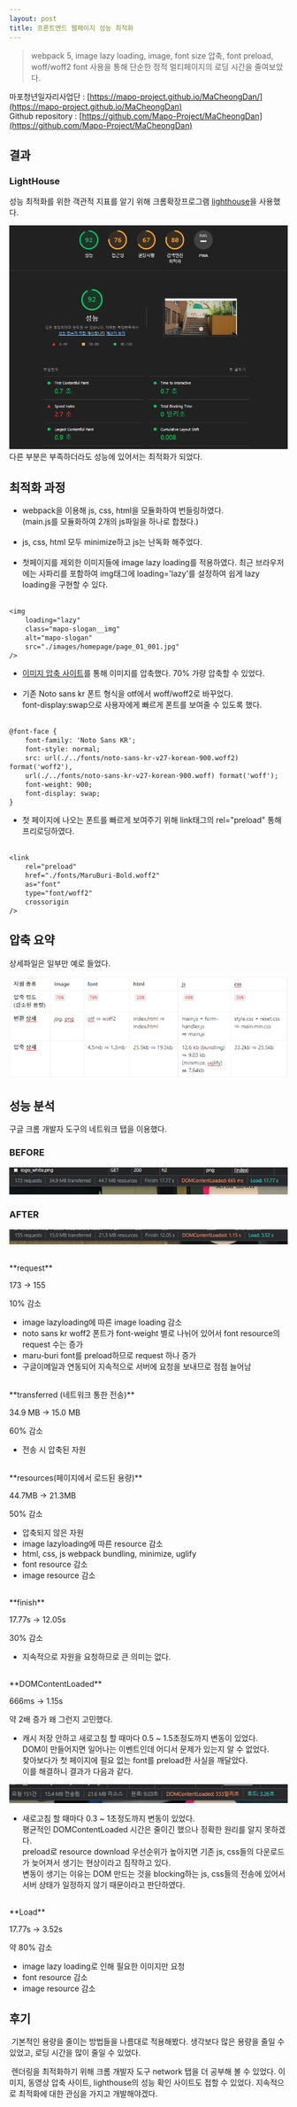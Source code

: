 ```yaml
---
layout: post
title: 프론트엔드 웹페이지 성능 최적화
---
```


> webpack 5, image lazy loading, image, font size 압축, font preload, woff/woff2 font 사용을 통해
> 단순한 정적 멀티페이지의 로딩 시간을 줄여보았다.

마포청년일자리사업단 : [https://mapo-project.github.io/MaCheongDan/](https://mapo-project.github.io/MaCheongDan)<br>
Github repository : [https://github.com/Mapo-Project/MaCheongDan](https://github.com/Mapo-Project/MaCheongDan)

## 결과

### LightHouse

성능 최적화를 위한 객관적 지표를 알기 위해 크롬확장프로그램 [lighthouse](https://chrome.google.com/webstore/detail/lighthouse/blipmdconlkpinefehnmjammfjpmpbjk?hl=ko)을 사용했다.

![LightHouse](./../images/8-9-optimize_mcd/light_house.png)
다른 부분은 부족하더라도 성능에 있어서는 최적화가 되었다.

## 최적화 과정

- webpack을 이용해 js, css, html을 모듈화하여 번들링하였다.<br>(main.js를 모듈화하여 2개의 js파일을 하나로 합쳤다.)<br><br>
- js, css, html 모두 minimize하고 js는 난독화 해주었다.<br><br>
- 첫페이지를 제외한 이미지들에 image lazy loading를 적용하였다. 최근 브라우저에는 사파리를 포함하여 img태그에 loading='lazy'를 설정하여 쉽게 lazy loading을 구현할 수 있다.
<pre><code>
&lt;img
	loading="lazy"
	class="mapo-slogan__img"
	alt="mapo-slogan"
	src="./images/homepage/page_01_001.jpg"
/>
</code></pre>
- [이미지 압축 사이트](https://www.iloveimg.com/ko/compress-image)를 통해 이미지를 압축했다. 70% 가량 압축할 수 있었다.<br><br>
- 기존 Noto sans kr 폰트 형식을 otf에서 woff/woff2로 바꾸었다.<br> font-display:swap으로 사용자에게 빠르게 폰트를 보여줄 수 있도록 했다.
<pre><code>
@font-face {
	font-family: 'Noto Sans KR';
	font-style: normal;
	src: url(./../fonts/noto-sans-kr-v27-korean-900.woff2) format('woff2'),
	url(./../fonts/noto-sans-kr-v27-korean-900.woff) format('woff');
	font-weight: 900;
	font-display: swap;
}
</code></pre>
- 첫 페이지에 나오는 폰트를 빠르게 보여주기 위해 link태그의 rel="preload" 통해 프리로딩하였다.
<pre><code>
&lt;link
	rel="preload"
	href="./fonts/MaruBuri-Bold.woff2"
	as="font"
	type="font/woff2"
	crossorigin
/>
</code></pre>

## 압축 요약

상세파일은 일부만 예로 들었다.

![compression_result](./../images/8-9-optimize_mcd/compress_summary.png)

## 성능 분석

구글 크롬 개발자 도구의 네트워크 탭을 이용했다.

### BEFORE

![BEFORE](./../images/8-9-optimize_mcd/before.png)

### AFTER

![AFTER](./../images/8-9-optimize_mcd/after.png)

<br>
**request**

173 → 155

10% 감소

- image lazyloading에 따른 image loading 감소
- noto sans kr woff2 폰트가 font-weight 별로 나뉘어 있어서 font resource의 request 수는 증가
- maru-buri font를 preload하므로 request 하나 증가
- 구글이메일과 연동되어 지속적으로 서버에 요청을 보내므로 점점 늘어남

<br>
**transferred (네트워크 통한 전송)**

34.9 MB → 15.0 MB

60% 감소

- 전송 시 압축된 자원

<br>
**resources(페이지에서 로드된 용량)**

44.7MB → 21.3MB

50% 감소

- 압축되지 않은 자원
- image lazyloading에 따른 resource 감소
- html, css, js webpack bundling, minimize, uglify
- font resource 감소
- image resource 감소

<br>
**finish**

17.77s → 12.05s

30% 감소

- 지속적으로 자원을 요청하므로 큰 의미는 없다.

<br>
**DOMContentLoaded**

666ms → 1.15s

약 2배 증가 왜 그런지 고민했다.

- 캐시 저장 안하고 새로고침 할 때마다 0.5 ~ 1.5초정도까지 변동이 있었다.<br>
  DOM이 만들어지면 일어나는 이벤트인데 어디서 문제가 있는지 알 수 없었다.<br>
  찾아보다가 첫 페이지에 필요 없는 font를 preload한 사실을 깨달았다.<br>
  이를 해결하니 결과가 다음과 같다.

![AFTER2](./../images/8-9-optimize_mcd/after2.png)

- 새로고침 할 때마다 0.3 ~ 1초정도까지 변동이 있었다.<br>
  평균적인 DOMContentLoaded 시간은 줄이긴 했으나 정확한 원리를 알지 못하겠다.<br>
  preload로 resource download 우선순위가 높아지면 기존 js, css들의 다운로드가 늦어져서 생기는 현상이라고 짐작하고 있다.<br>
  변동이 생기는 이유는 DOM 만드는 것을 blocking하는 js, css들의 전송에 있어서 서버 상태가 일정하지 않기 때문이라고 판단하였다.

<br>
**Load**

17.77s → 3.52s

약 80% 감소

- image lazy loading로 인해 필요한 이미지만 요청
- font resource 감소
- image resource 감소

## 후기

&nbsp;기본적인 용량을 줄이는 방법들을 나름대로 적용해봤다. 생각보다 많은 용량을 줄일 수 있었고, 로딩 시간을 많이 줄일 수 있었다.

&nbsp;렌더링을 최적화하기 위해 크롬 개발자 도구 network 탭을 더 공부해 볼 수 있었다. 이미지, 동영상 압축 사이트, lighthouse의 성능 확인 사이트도 접할 수 있었다. 지속적으로 최적화에 대한 관심을 가지고 개발해야겠다.
